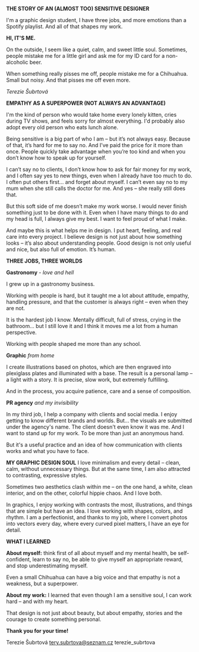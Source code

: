 **THE STORY OF AN (ALMOST TOO) SENSITIVE DESIGNER**

I'm a graphic design student, I have three jobs, and more emotions than a Spotify playlist. And all of that shapes my work.

**HI, IT'S ME.**

On the outside, I seem like a quiet, calm, and sweet little soul. Sometimes, people mistake me for a little girl and ask me for my ID card for a non-alcoholic beer.

When something really pisses me off, people mistake me for a Chihuahua. Small but noisy. And that pisses me off even more.

*Terezie Šubrtová*

**EMPATHY AS A SUPERPOWER (NOT ALWAYS AN ADVANTAGE)**

I'm the kind of person who would take home every lonely kitten, cries
during TV shows, and feels sorry for almost everything. I'd probably also
adopt every old person who eats lunch alone.

Being sensitive is a big part of who I am – but it’s not always easy.
Because of that, it’s hard for me to say no. And I’ve paid the price for it
more than once. People quickly take advantage when you’re too kind
and when you don’t know how to speak up for yourself.

I can’t say no to clients, I don’t know how to ask for
fair money for my work, and I often say yes to new
things, even when I already have too much to do.
I often put others first… and forget about myself.
I can’t even say no to my mum when she still calls
the doctor for me. And yes – she really still does
that.

But this soft side of me doesn’t make my work
worse. I would never finish something just to be
done with it. Even when I have many things to do
and my head is full, I always give my best. I want to
feel proud of what I make.

And maybe this is what helps me in design. I put
heart, feeling, and real care into every project.
I believe design is not just about how something
looks – it’s also about understanding people. Good
design is not only useful and nice, but also full of
emotion. It’s human.

**THREE JOBS, THREE WORLDS**

**Gastronomy** - *love and hell*

I grew up in a gastronomy business.

Working with people is hard, but it taught
me a lot about attitude, empathy, handling
pressure, and that the customer is always
right – even when they are not.

It is the hardest job I know. Mentally difficult,
full of stress, crying in the bathroom... but
I still love it and I think it moves me a lot from
a human perspective.

Working with people shaped me more than
any school.

**Graphic** *from home*

I create illustrations based on photos, which are
then engraved into plexiglass plates and
illuminated with a base. The result is a personal
lamp – a light with a story. It is precise, slow work,
but extremely fulfilling.

And in the process, you acquire patience, care
and a sense of composition.

**PR agency** *and my invisibility*

In my third job, I help a company with clients
and social media. I enjoy getting to know
different brands and worlds. But... the
visuals are submitted under the agency's
name. The client doesn't even know it was
me. And I want to stand up for my work.
To be more than just an anonymous hand.

But it's a useful practice and an idea of how
communication with clients works and what
you have to face.

**MY GRAPHIC DESIGN SOUL**
I love minimalism and every detail – clean, calm,
without unnecessary things. But at the same time,
I am also attracted to contrasting, expressive styles.

Sometimes two aesthetics clash within me –
on the one hand, a white, clean interior, and on the
other, colorful hippie chaos. And I love both.

In graphics, I enjoy working with contrasts the most,
illustrations, and things that are simple but have an
idea. I love working with shapes, colors, and rhythm.
I am a perfectionist, and thanks to my job, where I
convert photos into vectors every day, where every
curved pixel matters, I have an eye for detail.

**WHAT I LEARNED**

**About myself:** think first of all about myself and
my mental health, be self-confident, learn to say
no, be able to give myself an appropriate reward,
and stop underestimating myself.

Even a small Chihuahua can have a big voice and
that empathy is not a weakness, but a superpower.

**About my work:** I learned that even though I am
a sensitive soul, I can work hard – and with my heart.

That design is not just about beauty, but about
empathy, stories and the courage to create
something personal.

**Thank you for your time!**

Terezie Šubrtová
tery.subrtova@seznam.cz
terezie_subrtova
